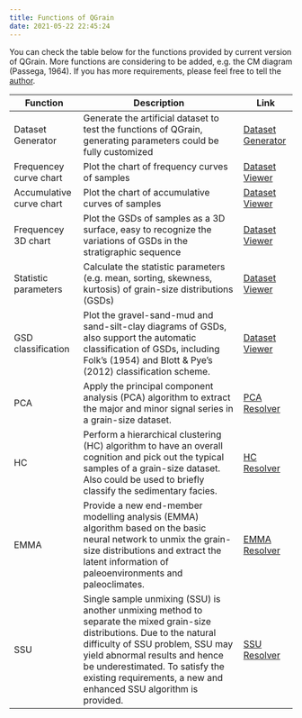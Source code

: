 ```yaml
---
title: Functions of QGrain
date: 2021-05-22 22:45:24
---
```


You can check the table below for the functions provided by current version of QGrain. More functions are considering to be added, e.g. the CM diagram (Passega, 1964). If you has more requirements, please feel free to tell the [author](mailto:liuyuming@ieecas.cn).

|Function|Description|Link|
|-|-|-|
|Dataset Generator|Generate the artificial dataset to test the functions of QGrain, generating parameters could be fully customized|[Dataset Generator](./dataset_generator)|
|Frequencey curve chart|Plot the chart of frequency curves of samples|[Dataset Viewer](./dataset_viewer)|
|Accumulative curve chart|Plot the chart of accumulative curves of samples|[Dataset Viewer](./dataset_viewer)|
|Frequencey 3D chart|Plot the GSDs of samples as a 3D surface, easy to recognize the variations of GSDs in the stratigraphic sequence|[Dataset Viewer](./dataset_viewer)|
|Statistic parameters|Calculate the statistic parameters (e.g. mean, sorting, skewness, kurtosis) of grain-size distributions (GSDs)|[Dataset Viewer](./dataset_viewer)|
|GSD classification|Plot the gravel-sand-mud and sand-silt-clay diagrams of GSDs, also support the automatic classification of GSDs, including Folk’s (1954) and Blott & Pye’s (2012) classification scheme.|[Dataset Viewer](./dataset_viewer)|
|PCA|Apply the principal component analysis (PCA) algorithm to extract the major and minor signal series in a grain-size dataset.|[PCA Resolver](./pca_resolver)|
|HC|Perform a hierarchical clustering (HC) algorithm to have an overall cognition and pick out the typical samples of a grain-size dataset. Also could be used to briefly classify the sedimentary facies.|[HC Resolver](./hc_resolver)|
|EMMA|Provide a new end-member modelling analysis (EMMA) algorithm based on the basic neural network to unmix the grain-size distributions and extract the latent information of paleoenvironments and paleoclimates.|[EMMA Resolver](./emma_resolver)|
|SSU|Single sample unmixing (SSU) is another unmixing method to separate the mixed grain-size distributions. Due to the natural difficulty of SSU problem, SSU may yield abnormal results and hence be underestimated. To satisfy the existing requirements, a new and enhanced SSU algorithm is provided.|[SSU Resolver](./ssu_resolver)|
